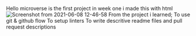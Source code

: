 Hello microverse is the first project in week one
i made this with html
![Screenshot from 2021-06-08 12-46-58](https://user-images.githubusercontent.com/75973193/121163891-d53a2680-c857-11eb-9747-f21344944e00.png)
From the project i learned;
To use git & github flow
To setup linters
To write descritive readme files and pull request descriptions

